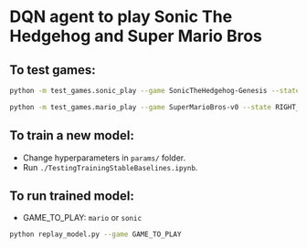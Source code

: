 # DQN agent to play Sonic The Hedgehog and Super Mario Bros

## To test games:
```sh
python -m test_games.sonic_play --game SonicTheHedgehog-Genesis --state GreenHillZone.Act1 --scenario contest
```

```sh
python -m test_games.mario_play --game SuperMarioBros-v0 --state RIGHT_ONLY
```
## To train a new model:
*   Change hyperparameters in `params/` folder.
*   Run `./TestingTrainingStableBaselines.ipynb`.

## To run trained model:
*   GAME_TO_PLAY: `mario` or `sonic` 
```sh
python replay_model.py --game GAME_TO_PLAY
```


